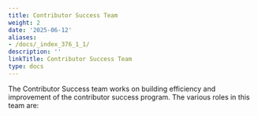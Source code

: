 ```yaml
---
title: Contributor Success Team
weight: 2
date: '2025-06-12'
aliases:
- /docs/_index_376_1_1/
description: ''
linkTitle: Contributor Success Team
type: docs
---
```


The Contributor Success team works on building efficiency and improvement of the contributor success program. The various roles in this team are:
